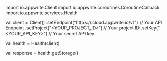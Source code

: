 import io.appwrite.Client
import io.appwrite.coroutines.CoroutineCallback
import io.appwrite.services.Health

val client = Client()
    .setEndpoint("https://<REGION>.cloud.appwrite.io/v1") // Your API Endpoint
    .setProject("<YOUR_PROJECT_ID>") // Your project ID
    .setKey("<YOUR_API_KEY>") // Your secret API key

val health = Health(client)

val response = health.getStorage()
